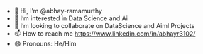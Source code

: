 - 👋 Hi, I’m @abhay-ramamurthy
- 👀 I’m interested in Data Science and Ai
- 💞️ I’m looking to collaborate on DataScience and Aiml Projects
- 📫 How to reach me https://www.linkedin.com/in/abhayr3102/
- 😄 Pronouns: He/Him



